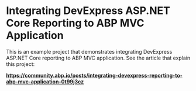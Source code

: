 # Integrating DevExpress ASP.NET Core Reporting to ABP MVC Application

This is an example project that demonstrates integrating DevExpress ASP.NET Core reporting to ABP MVC application. See the article that explain this project:

**https://community.abp.io/posts/integrating-devexpress-reporting-to-abp-mvc-application-0t99j3cz**
